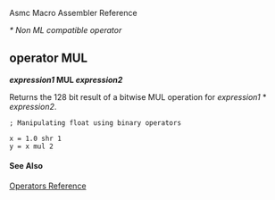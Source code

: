 Asmc Macro Assembler Reference

_* Non ML compatible operator_

## operator MUL

**_expression1_ MUL _expression2_**


Returns the 128 bit result of a bitwise MUL operation for _expression1_ * _expression2_.

```assembly
; Manipulating float using binary operators

x = 1.0 shr 1
y = x mul 2
```

#### See Also

[Operators Reference](readme.md)